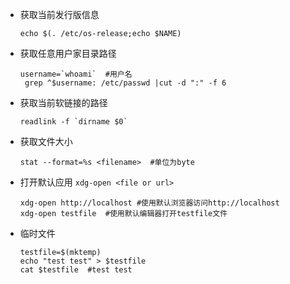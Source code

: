 - 获取当前发行版信息

  ```shell
  echo $(. /etc/os-release;echo $NAME)
  ```
  
- 获取任意用户家目录路径

  ```shell
  username=`whoami`  #用户名
   grep ^$username: /etc/passwd |cut -d ":" -f 6
  ```

- 获取当前软链接的路径

  ```shell
  readlink -f `dirname $0`
  ```

- 获取文件大小

  ```shell
  stat --format=%s <filename>  #单位为byte
  ```

- 打开默认应用 `xdg-open <file or url>`

  ```shell
  xdg-open http://localhost #使用默认浏览器访问http://localhost
  xdg-open testfile  #使用默认编辑器打开testfile文件
  ```

- 临时文件

  ```shell
  testfile=$(mktemp)
  echo "test test" > $testfile
  cat $testfile  #test test
  ```

  